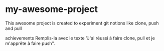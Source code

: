 # my-awesome-project

This awesome project is created to experiment git notions like clone, push and pull

achievements
Remplis-la avec le texte "J'ai réussi à faire clone, pull et je m'apprête à faire push".
